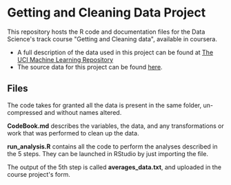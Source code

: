 # Getting and Cleaning Data Project

This repository hosts the R code and documentation files for the Data Science's track course "Getting and Cleaning data", available in coursera.

+ A full description of the data used in this project can be found at [The UCI Machine Learning Repository](http://archive.ics.uci.edu/ml/datasets/Human+Activity+Recognition+Using+Smartphones) 
+ The source data for this project can be found [here](https://d396qusza40orc.cloudfront.net/getdata%2Fprojectfiles%2FUCI%20HAR%20Dataset.zip).

## Files

The code takes for granted all the data is present in the same folder, un-compressed and without names altered.

__CodeBook.md__ describes the variables, the data, and any transformations or work that was performed to clean up the data.

__run_analysis.R__ contains all the code to perform the analyses described in the 5 steps. They can be launched in RStudio by just importing the file.

The output of the 5th step is called __averages_data.txt__, and uploaded in the course project's form.